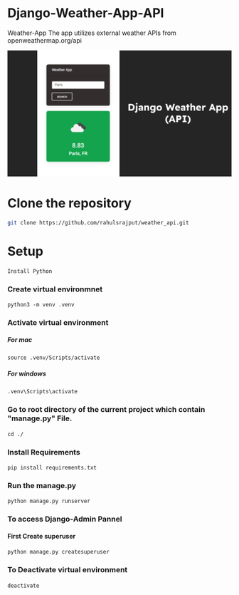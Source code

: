 # Django-Weather-App-API
Weather-App The app utilizes external weather APIs from openweathermap.org/api

![DEMO](Screenshot.png)

# Clone the repository 
```bash 
git clone https://github.com/rahulsrajput/weather_api.git
```

# Setup
```
Install Python
```
### Create virtual environmnet
```
python3 -m venv .venv
```
### Activate virtual environment
##### For mac
```
source .venv/Scripts/activate
```
##### For windows
```
.venv\Scripts\activate
```
### Go to root directory of the current project which contain "manage.py" File.
```
cd ./
```
### Install Requirements
```
pip install requirements.txt
```
### Run the manage.py
```
python manage.py runserver
```
### To access Django-Admin Pannel
#### First Create superuser
```
python manage.py createsuperuser
```

### To Deactivate virtual environment
```
deactivate
```
